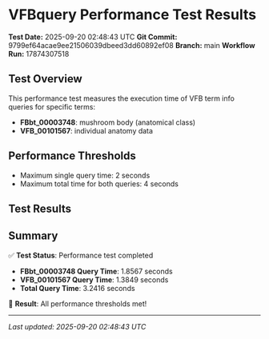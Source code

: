 # VFBquery Performance Test Results

**Test Date:** 2025-09-20 02:48:43 UTC
**Git Commit:** 9799ef64acae9ee21506039dbeed3dd60892ef08
**Branch:** main
**Workflow Run:** 17874307518

## Test Overview

This performance test measures the execution time of VFB term info queries for specific terms:

- **FBbt_00003748**: mushroom body (anatomical class)
- **VFB_00101567**: individual anatomy data

## Performance Thresholds

- Maximum single query time: 2 seconds
- Maximum total time for both queries: 4 seconds

## Test Results



## Summary

✅ **Test Status**: Performance test completed

- **FBbt_00003748 Query Time**: 1.8567 seconds
- **VFB_00101567 Query Time**: 1.3849 seconds
- **Total Query Time**: 3.2416 seconds

🎉 **Result**: All performance thresholds met!

---
*Last updated: 2025-09-20 02:48:43 UTC*
